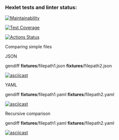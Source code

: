 ### Hexlet tests and linter status:
<!-- [![hexlet-check](https://github.com/webcat70/frontend-project-46/actions/workflows/hexlet-check.yml/badge.svg)](https://github.com/webcat70/frontend-project-46/actions/workflows/hexlet-check.yml) -->

[![Maintainability](https://api.codeclimate.com/v1/badges/dcde89c0eca548715f30/maintainability)](https://codeclimate.com/github/webcat70/frontend-project-46/maintainability)

[![Test Coverage](https://api.codeclimate.com/v1/badges/dcde89c0eca548715f30/test_coverage)](https://codeclimate.com/github/webcat70/frontend-project-46/test_coverage)

[![Actions Status](https://github.com/webcat70/frontend-project-46/workflows/hexlet-check/badge.svg)](https://github.com/webcat70/frontend-project-46/actions)

Comparing simple files

JSON

gendiff __fixtures__/filepath1.json __fixtures__/filepath2.json

[![asciicast](https://asciinema.org/a/0cSbQj1iKHYRapRPcNB5HXC5j.svg)](https://asciinema.org/a/0cSbQj1iKHYRapRPcNB5HXC5j)

YAML

gendiff __fixtures__/filepath1.yaml __fixtures__/filepath2.yaml

[![asciicast](https://asciinema.org/a/PEvUMcTrjkijuSFDPWmVLBrvY.svg)](https://asciinema.org/a/PEvUMcTrjkijuSFDPWmVLBrvY)


Recursive comparison

gendiff __fixtures__/filepath1.yaml __fixtures__/filepath2.yaml

[![asciicast](https://asciinema.org/a/zTFb6srqjGT7j48J4DLyXBEUZ.svg)](https://asciinema.org/a/zTFb6srqjGT7j48J4DLyXBEUZ)